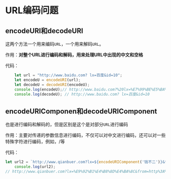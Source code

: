 # URL编码问题

## encodeURI和decodeURI

这两个方法一个用来编码`URL`，一个用来解码`URL`。

作用：**对整个URL进行编码和解码，用来处理URL中出现的中文和空格**

代码：

```js
    let url = "http://www.baidu.com? lx=百度&id=10";
    let encodeU = encodeURI(url);
    let decodeU = decodeURI(encodeU);
    console.log(encodeU);// http://www.baidu.com?%20lx=%E7%99%BE%E5%BA%A6&id=10
    console.log(decodeU); // http://www.baidu.com? lx=百度&id=10
```



## encodeURIComponen和decodeURIComponent

也是进行编码和解码的，但是区别是这个是对部分`URL`进行编码

作用：主要对传递的参数信息进行编码，不仅可以对中文进行编码，还可以对一些特殊字符进行编码，例如，/等

代码：

```js
let url2 = `http://www.qianbuer.com?lx=${encodeURIComponent('钱不二')}&from=${encodeURIComponent('http://www.badu.com')}`;
    console.log(url2);
// http://www.qianbuer.com?lx=%E9%92%B1%E4%B8%8D%E4%BA%8C&from=http%3A%2F%2Fwww.badu.com
```

